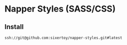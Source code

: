 # Napper Styles (SASS/CSS)

## Install

```bash
ssh://git@github.com:sixertoy/napper-styles.git#latest
```
